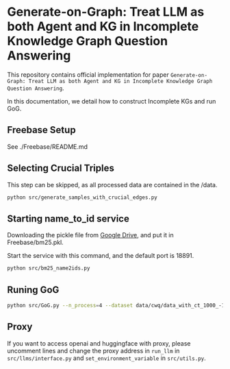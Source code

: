 # Generate-on-Graph: Treat LLM as both Agent and KG in Incomplete Knowledge Graph Question Answering

This repository contains official implementation for paper `Generate-on-Graph: Treat LLM as both Agent and KG in Incomplete Knowledge Graph Question Answering`.

In this documentation, we detail how to construct Incomplete KGs and run GoG.

## Freebase Setup

See ./Freebase/README.md

## Selecting Crucial Triples

This step can be skipped, as all processed data are contained in the /data.
```bash
python src/generate_samples_with_crucial_edges.py
```

## Starting name_to_id service

Downloading the pickle file from [Google Drive](https://drive.google.com/file/d/1PIUDBwbiuhUHJ4FdujfXfuOUWkb40NDJ/view?usp=drive_link), and put it in Freebase/bm25.pkl.

Start the service with this command, and the default port is 18891.
```bash
python src/bm25_name2ids.py
```

## Runing GoG

```bash
python src/GoG.py --n_process=4 --dataset data/cwq/data_with_ct_1000_-1_1.json
```

## Proxy

If you want to access openai and huggingface with proxy, please uncomment lines and change the proxy address in `run_llm` in `src/llms/interface.py` and `set_environment_variable` in `src/utils.py`.